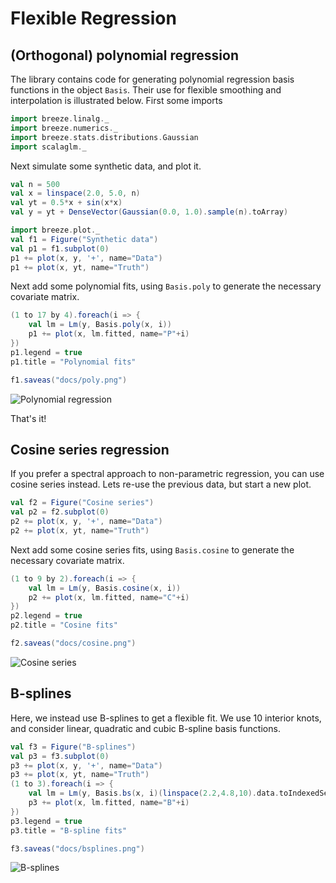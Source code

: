 # Flexible Regression


## (Orthogonal) polynomial regression

The library contains code for generating polynomial regression basis functions in the object `Basis`. Their use for flexible smoothing and interpolation is illustrated below. First some imports

```scala mdoc:silent
import breeze.linalg._
import breeze.numerics._
import breeze.stats.distributions.Gaussian
import scalaglm._
```

Next simulate some synthetic data, and plot it.
```scala mdoc:silent
val n = 500
val x = linspace(2.0, 5.0, n)
val yt = 0.5*x + sin(x*x)
val y = yt + DenseVector(Gaussian(0.0, 1.0).sample(n).toArray)

import breeze.plot._
val f1 = Figure("Synthetic data")
val p1 = f1.subplot(0)
p1 += plot(x, y, '+', name="Data")
p1 += plot(x, yt, name="Truth")
```

Next add some polynomial fits, using `Basis.poly` to generate the necessary covariate matrix.

```scala mdoc:silent
(1 to 17 by 4).foreach(i => {
	val lm = Lm(y, Basis.poly(x, i))
	p1 += plot(x, lm.fitted, name="P"+i)
})
p1.legend = true
p1.title = "Polynomial fits"
```
```scala mdoc:invisible
f1.saveas("docs/poly.png")
```
![Polynomial regression](poly.png)

That's it!

## Cosine series regression

If you prefer a spectral approach to non-parametric regression, you can use cosine series instead.
Lets re-use the previous data, but start a new plot.

```scala mdoc:silent
val f2 = Figure("Cosine series")
val p2 = f2.subplot(0)
p2 += plot(x, y, '+', name="Data")
p2 += plot(x, yt, name="Truth")
```

Next add some cosine series fits, using `Basis.cosine` to generate the necessary covariate matrix.

```scala mdoc:silent
(1 to 9 by 2).foreach(i => {
	val lm = Lm(y, Basis.cosine(x, i))
	p2 += plot(x, lm.fitted, name="C"+i)
})
p2.legend = true
p2.title = "Cosine fits"
```
```scala mdoc:invisible
f2.saveas("docs/cosine.png")
```
![Cosine series](cosine.png)


## B-splines

Here, we instead use B-splines to get a flexible fit. We use 10 interior knots, and consider linear, quadratic and cubic B-spline basis functions.
```scala mdoc:silent
val f3 = Figure("B-splines")
val p3 = f3.subplot(0)
p3 += plot(x, y, '+', name="Data")
p3 += plot(x, yt, name="Truth")
(1 to 3).foreach(i => {
	val lm = Lm(y, Basis.bs(x, i)(linspace(2.2,4.8,10).data.toIndexedSeq))
	p3 += plot(x, lm.fitted, name="B"+i)
})
p3.legend = true
p3.title = "B-spline fits"
```

```scala mdoc:invisible
f3.saveas("docs/bsplines.png")
```
![B-splines](bsplines.png)

